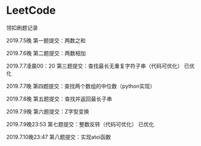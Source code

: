 # LeetCode
领扣刷题记录

2019.7.5晚
  第一题提交：两数之和
  
2019.7.6晚
  第二题提交：两数相加
  
2019.7.7凌晨00：20
  第三题提交：查找最长无重复字符子串（代码可优化）
  已优化
  
2019.7.7晚
  第四题提交：查找两个数组的中位数（python实现）
  
2019.7.8晚
  第五题提交：查找并返回最长子串

2019.7.9晚
  第六题提交：Z字型变换

2019.7.9晚23:53
  第七题提交：整数反转（代码可优化）
  已优化
  
2019.7.10晚23:47
 第八题提交：实现atoi函数
